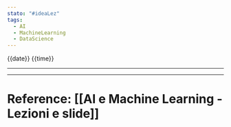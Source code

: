 ```yaml
---
stato: "#ideaLez"
tags:
  - AI
  - MachineLearning
  - DataScience
---
```

{{date}} {{time}}

--- 
















--- 
# Reference: [[AI e Machine Learning - Lezioni e slide]]
